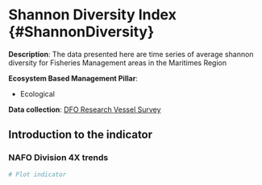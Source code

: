 # Shannon Diversity Index {#ShannonDiversity}

**Description**: The data presented here are time series of average shannon diversity for Fisheries Management areas in the Maritimes Region

**Ecosystem Based Management Pillar**:

  - Ecological

**Data collection**: [DFO Research Vessel Survey](https://publications.gc.ca/site/eng/9.933961/publication.html?wbdisable=true)

## Introduction to the indicator

### NAFO Division 4X trends


```r
# Plot indicator

```
